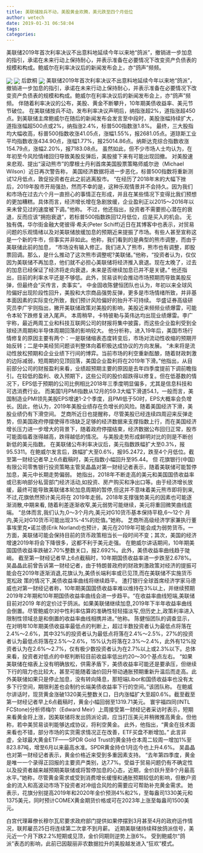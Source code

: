 ```yaml
---
title: 美联储按兵不动，美股黄金欢腾，美元跌至四个月低位
author: wetech
date: 2019-01-31 06:58:04
tags: 
categories: 
---
```

美联储2019年首次利率决议不出意料地延续今年以来地“鸽派”，撤销进一步加息的指引，承诺在未来行动上保持耐心，并表示准备在必要情况下改变资产负债表的规模和构成。鲍威尔在利率决议后的新闻发布会上，亦“鸽声”频频。
<!-- more -->
<img align="center" border="0" src="https://imgcdn.yicai.com/uppics/images/2019/01/718c1a9b2755b321dbdcd10d57105590.jpg" />
<img align="center" border="0" src="https://imgcdn.yicai.com/uppics/images/2019/01/15a1b5a9eb46f9f9e6ae8fb6ffdb85e2.jpg" />
后歆桐
<img align="center" border="0" src="https://imgcdn.yicai.com/uppics/images/2019/01/a58dd4d025a8ce0891b89934b433203e.jpg" />
美联储2019年首次利率决议不出意料地延续今年以来地“鸽派”，撤销进一步加息的指引，承诺在未来行动上保持耐心，并表示准备在必要情况下改变资产负债表的规模和构成。鲍威尔在利率决议后的新闻发布会上，亦“鸽声”频频。
伴随着利率决议的公布，美股、黄金不断攀升，10年期美债收益率、美元节节破位。
在美联储按兵不动，发布利率决议声明后，纳指涨超2%，道指涨超450点。到美联储主席鲍威尔在随后的新闻发布会发言至中段时，美股涨幅持续扩大，道指涨幅超500点或2%，纳指涨2.4%，标普500指数涨1.8%。
最终，三大股指均大幅收高，标普500指数收涨41.05点，涨幅1.55%，报2681.05点。道琼斯工业平均指数收涨434.90点，涨幅1.77%，报25014.86点。纳斯达克综合指数收涨154.79点，涨幅2.20%，报7183.08点。
虽然如此，但不少市场人士均认为，在年初至今风险情绪回归导致美股反弹后，美股接下来有可能出现回撤。
对美股速来悲观、提出“滚动熊市”的摩根士丹利首席美国股票策略师威尔逊（Michael Wilson）近日再次警告称，
美国经济数据将进一步恶化，标普500指数将重新测试12月低点，敦促投资者在此之前逃离股市。
“在经历了2018年末的大幅下挫后，2019年股市开局强劲，然而不幸的是，这种乐观情景并不会持久。因为我们和市场在过去六个月一直担心的事情正在形成，并且在某些情况下变得比我们预想的更加糟糕。具体而言，经济增长增在急剧放缓，企业盈利正以2015～2016年以来未曾见过的速度被下调。”他称。
不过，他还指出，投资者不需要担心潜在的衰退，反而应该“拥抱衰退”，若标普500指数跌回12月低位，应是买入的机会。
无独有偶，华尔街金融大佬彼得·希夫(Peter Schiff)近日在其博客中也表示，对贸易问题的乐观情绪以及对美联储放缓加息的预期近来提振了市场。有些人甚至宣称这是一个新的牛市，但事实并非如此。他称，我们看到的是典型的熊市调整，而由于美联储此前的加息，
“市场没有输入修正。我们进入了熊市，熊市也有调整，即股票回调。那么，是什么推动了这次熊市调整呢?美联储。”他称，“投资者认为，仅仅因为美联储不再加息，他们就不必担心美联储将经济推入衰退。现在太晚了，过去的加息已经保证了经济将走向衰退，未来是否继续加息已并不是关键。”
他还指出，目前的利率水平还是不够低。此外，贸易谈判会推动市场预期而导致美股反弹，但最终会“买传言，卖事实”。
中金固收陈健恒团队也认为，年初以来全球风险偏好出现阶段性回升，美股和大宗商品强势反弹，更多是市场情绪所致，并非基本面因素的实际变化所致，我们预计风险偏好的抬升不可持续。
华盛证券高级研究员李广宇则指出，撇开美联储政策对美股的影响，美股近来频频业绩爆雷，可能令本轮下跌修复进入尾声。
本周稍早，卡特彼勒与英伟达均出现业绩爆雷。李广宇称，最近两周工业和科技互联网公司的财报将集中披露，而这些企业盈利受到全球经济周期和半导体周期回落的影响较大。
他分析称，进入19年后，美国市场行情修复的原因主要有两个：一是联储缩表态度转变后，市场对流动性收缩的预期开始反转；二是中美经贸问题谈判整体向着积极达成协议的方向发展。
“未来将是流动性放松预期和企业业绩下行间的博弈。当前市场的利空重新酝酿，随着财政刺激的边际减弱，短周期的见顶回落，美国企业盈利将在2019年下滑。”他指出，从目前部分公司的财报盈利来看，业绩超预期主要的原因是去年四季度提前下调前瞻指引。在较低的盈利、收入预期下，这些公司的股价超跌得以修复。但在低基数的情况下，EPS低于预期的公司比例相比2018年三季度明显偏多，尤其是信息科技和可选消费行业。
而美国1月PMI指数从12月的59.3大幅下滑道54.1，一般而言，美国制造业PMI领先美股EPS增速1-2个季度，且PMI低于50时，EPS大概率会负增长。因此，他认为，2019年美股业绩存在负增长的风险。随着美国经济下滑，美股业绩仍有下滑空间。
芝商所近日也提醒称，尽管美股已经连续四周迎来反弹走势，但美国政府停摆使得市场缺乏足够的经济数据来支撑指数上行，而在美国经济增长压力进一步增大的背景下，随着政府停摆结束，经济数据公布回归正常，股市可能面临着涨得越高，跌得越低的情况。
与美股走势形成鲜明对比的则是不断创新低的美元指数。
在美联储公布利率决议后，美元指数跌幅扩大至0.3%，报95.5311。在鲍威尔发言后，跌幅扩大至0.6%，报95.2472，跌至4个月低位。截至第一财经记者早上6点截稿时，美元指数小幅回升至95.44。
但 花旗银行(中国)有限公司零售银行投资策略主管吴晶晶对第一财经记者表示，随着美联储可能暂停加息，美元中长期走势偏弱。
她指出，2018年不断走高的美元和美国国债收益率或已影响部分私营部门经济活动,如投资、房产购买和净出口等。由于经济增长放缓，最终可能导致美联储本轮加息周期的暂停,但这并不意味着美元熊市即将到来,不过,花旗依然预计美元将在 2019年走弱。2018年支撑强势美元的因素也可能逐渐消散,中期来看, 随着利差逐渐收窄,美元弱势可能继续，美元将重回微笑曲线底端。
“总体而言,我们认为,0～3个月内,美元对G10货币基本保持平稳,6～12个 月内,美元对G10货币可能出现3%-4%的贬值。”她称。
芝商所高级经济学家兼执行董事埃里克•诺兰德(Erik Norland)也预计，美元在2019年可能会成为弱势货币。一方面，美联储可能会保持目前的货币政策相当长一段时间不变；其次，美国的经济增速2019年将会下降很多，这都不利于美元走强。
在鲍威尔讲话期间，10年期美国国债收益率跌破2.70%整数关口，报2.692%。此外，美债收益率曲线趋于陡峭。
截至第一财经记者早上6点截稿时，10年期国债收益率进一步跌至2.678%。
吴晶晶此前曾告诉第一财经记者，由于特朗普政府的财政刺激政策对经济的提振可能会在2019年逐渐消退,花旗认为,美债长端利率或已见顶,而在美联储不实施货币宽松政 策的情况下,美债收益率曲线将继续趋平。
渣打银行全球首席经济学家马德威也对第一财经记者称，10年期美国国债收益率难以维持在3%以上，并继续预期2019年2年期和10年期国债收益率曲线会进一步趋平。“在收益率曲线短端,美联储目前对2019 年的定价过于鸽派。如果美联储继续加息,2019年下半年收益率曲线会倒置。尽管鲍威尔对中性利率估算的准确性轻轻描淡写,但历史上,政策利率进入限制性领域总是和倒置的收益率曲线相携并进。”他称。
陈健恒团队的调查显示，在对明年10年期美债收益率最低点的判断上，超过半数投资者认为最低点将落在2.4%～2.6%，其中32%的投资者认为最低点将落在2.4%～2.5%，27%的投资者认为最低点将落在2.5%～2.6%，15%认为将落在2.3%～2.4%，此外有12%投资者认为在2.6%～2.7%，仅有极少数投资者认为在2.7%以上或2.3%以下。总体来看，投资者对低点的中枢判断较目前收益率低出约20～30个基点左右。
“如果美联储在缩表上没有明确放松，供需矛盾下，美债收益率可能还是要承压，但继续下行的阻力也比较大，甚至可能随着油价回升带动通胀预期重新升温后而走高。此外美联储如果只是停止加息，没有转向降息，那短端Libor和国债收益率也没有太多下行空间，期限利差也会制约长端美债收益率下行的空间。”该团队称。
在鲍威尔讲话时，现货黄金涨破1320美元整数关口，日内涨幅扩大至超0.6%。截至截至第一财经记者早上6点截稿时，黄金小幅回弱至1319.71美元。
寰宇福四同(INTL FCStone)分析师梅尔（Edward Meir）上周接受第一财经记者采访时表示，短期来看黄金将上涨，因美联储将发出鸽派论调，应当打压美元并稍微推高黄金。但他称，若中美贸易谈判能够达成协议，将利空黄金。
此外，他指出，“黄金在技术面来看也不错，部分市场的实货需求情况正在改善，ETF买盘不断增加。”
此言非虚，全球最大黄金ETF——SPDR Gold Trust的黄金持仓本周二较周一增加1%至823.87吨，增至6月以来最高水准。SPDR黄金持仓1月迄今也上升4.6%。
吴晶晶也对第一财经记者表示，黄金价格近来受到多重因素支持。
“去年第四季度，黄金是唯一一个录得正回报的主要资产类别，达7.7%。受益于贸易问题仍有不确定性以及投资者越来越预期美联储或将暂停加息的心态，近期，金价跃升至8个月最高水平。”她称，尽管黄金需求或受到消费增长缓慢和通胀预期较低的影响，但散户资金的流入和高波动市场下投资者对冲组合风险的需要应可帮助补充黄金需求。
她表示，花旗分别提高2019年和2020年金价预测4%和2%，至每盎司1330美元和1375美元，同时预计COMEX黄金期货价格或可在2023年上涨至每盎司1500美元。
 
 
白宫代理幕僚长穆尔瓦尼要求政府部门提供如果停摆到3月甚至4月的政府运作情况，联邦雇员25日将连续第二次拿不到月薪。
近期美联储持续释放鸽派信号，美元近一个月下跌2.2%短期或见顶，金价同期则逆势上涨6%。
受到鲍威尔“鸽派”表态的影响，此前已因靓丽非农数据拉升的美股越发进入“狂欢”模式。
